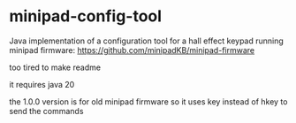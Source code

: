 # minipad-config-tool
Java implementation of a configuration tool for a hall effect keypad running minipad firmware: https://github.com/minipadKB/minipad-firmware

too tired to make readme

it requires java 20

the 1.0.0 version is for old minipad firmware so it uses key instead of hkey to send the commands
